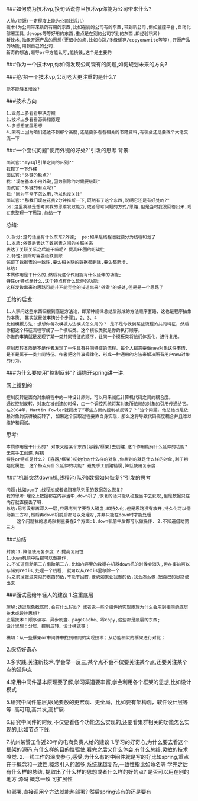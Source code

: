 ###如何成为技术vp,换句话说你当技术vp你能为公司带来什么?

    人脉/资源(一定程度上能为公司找活儿)
    技术(为公司带来新的有用的东西,比如在别的公司有的东西,带到新公司,例如监控平台,自动化部署工具,devops等等好用的东西,重点是在别的公司学到的东西,即经验积累)
    新技术,抽象开源产品的思想(更细小的点,比如心跳/多级缓存/copyonwrite等等),开源产品的功能,用到自己的公司.
    新奇的想法,领导or甲方能认可,能换钱,这个是主要的

###作为一个技术vp,你如何发现公司现有的问题,如何规划未来的方向?


###挖/招一个技术vp,公司老大更注重的是什么?

    能不能降本增效?

###技术方向

    1.业务上多看看解决方案
    2.技术上多看看源码和原理
    3.多想想底层思想
    4.架构上因为咱们还达不到那个高度,还是要多看看相关的书籍资料,有机会还是要找个大佬交流一下

###一个面试问题"使用外键的好处?"引发的思考
背景:

    面试官:"mysql引擎之间的区别?"
    我提了一下外键
    面试官:"外键的缺点?"
    我:"现在基本不用外键,因为删除的时候要级联"
    面试官:"外键的有点呢?"
    我:"因为平常不怎么用,所以也没关注"
    面试官:"那我们现在花费2分钟推断一下,既然有了这个东西,说明它还是有好处的?"
    ps:这里我猜是想考察我的思维发散能力,或者思考问题的方式/思路,但是当时我没回答出来,现在来整理一下思路,总结一下

总结:

    0.拆分:这句话里有什么东东?外键;  ps:如果是线程池就要分为线程和池了
    1.本质:外键是表达了数据表之间的关联关系
    表达了关联关系之后能干嘛呢? 提高ER图的可读性
    2.特性:删除时需要级联删除
    保证了数据表的一致性,要么相关联的数据都删除,要么都新增.
    总结:
    本质作用是干什么的,然后有这个作用能有什么延伸的功能;
    特性or特点是什么,这个特点有什么延伸的功能;
    这样发散出来的思路可能并不能完全的描述出来"外键"的好处,但是是一个思路了

壬给的启发:

    1.人家问这些东西归根到底是方法论，即某种规律总结后形成的方法顺序套路，这也是程序抽象的本质, 其实就是做事情分个步骤1、2、3、4
    比如模板方法：想想你每次模板方法模式怎么用的？ 是不是你找到某些流程的共同特征，然后你把这个特征流程写成了一个模板类。这个模板类就是你的执行顺序。
    你做的事情就是发现了某一类共同特征的顺序，让同一个模板类将他们体系化，进行复用。

    控制反转本质是不是作者发现了一件具有共同特征的流程。每个人都需要做new对象这件事情，是不是属于一类共同特征。作者把这件事规律化，形成一种通用的方法来解决所有用户new对象的行为。



###为什么要使用"控制反转"? 请抛开spring讲一讲.

网上搜到的:

    控制反转是面向对象编程中的一种设计原则，可以用来减低计算机代码之间的耦合度。 
    通过控制反转，对象在被创建的时候，由一个调控系统将某对象所依赖的对象的引用传递给它。
    在2004年，Martin Fowler就提出了“哪些方面的控制被反转了？”这个问题。他总结出是依赖对象的获得被反转了, 如果这个获取过程要靠自身实现，那么这将导致代码高度耦合并且难以维护和调试。

思考:

    本质作用是干什么的? 对象交给某个东西(容器/框架)去创建,这个作用能有什么延伸的功能? 无需手工创建,解耦
    特性or特点是什么? (容器/框架)初始化的什么样的对象,你拿到的就是什么样的对象,利于初始化属性; 这个特点有什么延伸的功能? 避免手工创建错误,降低使用复杂度.

###"机器突然down机,线程池(队列)数据如何恢复?"引发的思考

    问题:比如oom了,线程池或者说阻塞队列里的数据怎么恢复?
    我的思考:理论上数据都在内存当中,down机了,恢复的话只能从磁盘当中去获取,但是数据只在内存就直接丢了呀.
    总结:思考没有再深入一层,只思考到了要存入磁盘,即持久化,但是思路没有放开,持久化可以借助第三方呀,然后再down机前后都可以处理呀,并非只能在down时才能处理
        这个问题我的思路限制主要在2个方面:1.down机前中后都可以做操作. 2.不知道借助第三方


###总结

    封装:1.降低使用复杂度 2.提高复用性
    1.down机前中后都可以做操作. 
    2.不知道借助第三方借助第三方.比如内存里的数据在机器down机的时候会消失,但在事前可以存储到redis,处理一个线程, 就可以从redis里移除一个.
    3.之前没做过类似的东西的话,不能不回答,要说如果让我做的话,我会怎么做,把自己的思路说出来
###面试官给年轻人的建议
1.注重底层

    理解:透过现象找底层,会有什么好处? 或者说一些个组件的实现原理为什么会用到相同的底层技术或设计思想?
    底层技术：顺序读写、异步刷盘、pageCache、零copy,这些都是底层的东西;
    设计思想：分层、控制反转、设计模式等；

    横切：从一些框架or中间件中找到相同的实现技术；从功能相似的框架进行对比；

2.保持好奇心

3.多实践,关注新技术,学会举一反三,某个点不会不仅要关注某个点,还要关注某个点的延伸点

4.常用中间件基本原理要了解,学习渠道要丰富,学会利用各个框架的思想,比如设计模式

5.研究中间件底层,眼光要放的更宏观、更全局，比如要有架构观，软件设计层等等. 高可用,高并发,高扩展.

6.研究中间件的时候,不仅要看各个功能怎么实现的,还要看集群相关的功能怎么实现的,比如节点下线.

7.杭州某赞工作近20年的电商负责人给的建议
    1.学习的好奇心,为什么要去看这个框架的源码,有什么样的目的性驱使,看完之后又什么体会,有什么总结,灵敏的技术嗅觉.
    2.一线工作的深度参与,感受,为什么有的中间件就是写的好比如spring,重点在于概念和一致性,概念引入的越多,系统就越复杂,一致性指比如命名等
    学完之后有什么样的总结, 提取出了什么样的思想或者什么样的好的点? 是否可以用在别的地方
    源码 概念一致 可扩展性

热部署,直接调用个方法就能热部署? 然后spring该有的还是要有

